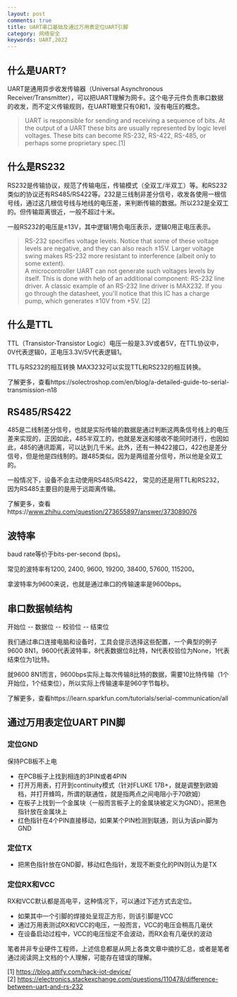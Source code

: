 ```yaml
---
layout: post
comments: true
title: UART串口基础及通过万用表定位UART引脚
category: 网络安全
keywords: UART,2022
---
```


## 什么是UART?

UART是通用异步收发传输器（Universal Asynchronous Receiver/Transmitter），可以把UART理解为网卡。这个电子元件负责串口数据的收发，而不定义传输规则，在UART眼里只有0和1，没有电压的概念。

> UART is responsible for sending and receiving a sequence of bits. At the output of a UART these bits are usually represented by logic level voltages. These bits can become RS-232, RS-422, RS-485, or perhaps some proprietary spec.[1]

## 什么是RS232

RS232是传输协议，规范了传输电压，传输模式（全双工/半双工）等。和RS232类似的协议还有RS485/RS422等。232是三线制非差分信号，收发各使用一根信号线，通过这几根信号线与地线的电压差，来判断传输的数据。所以232是全双工的。但传输距离很近，一般不超过十米。

一般RS232的电压是±13V，其中逻辑1用负电压表示，逻辑0用正电压表示。

> RS-232 specifies voltage levels. Notice that some of these voltage levels are negative, and they can also reach ±15V. Larger voltage swing makes RS-232 more resistant to interference (albeit only to some extent). <br>A microcontroller UART can not generate such voltages levels by itself. This is done with help of an additional component: RS-232 line driver. A classic example of an RS-232 line driver is MAX232. If you go through the datasheet, you'll notice that this IC has a charge pump, which generates ±10V from +5V. [2]

## 什么是TTL
TTL（Transistor-Transistor Logic）电压一般是3.3V或者5V，在TTL协议中，0V代表逻辑0，正电压3.3V/5V代表逻辑1。

TTL与RS232的相互转换
MAX3232可以实现TTL和RS232的相互转换。

了解更多，查看https://solectroshop.com/en/blog/a-detailed-guide-to-serial-transmission-n18

## RS485/RS422
485是二线制差分信号，也就是实际传输的数据是通过判断这两条信号线上的电压差来实现的，正因如此，485半双工的，也就是发送和接收不能同时进行，也因如此，485的通讯距离，可以达到几千米。此外，还有一种422接口，422也是差分信号，但是他是四线制的。跟485类似，因为是两组差分信号，所以他是全双工的。

一般情况下，设备不会主动使用RS485/RS422， 常见的还是用TTL和RS232， 因为RS485主要目的是用于远距离传输。

了解更多，查看https://www.zhihu.com/question/273655897/answer/373089076

## 波特率
baud rate等价于bits-per-second (bps)。

常见的波特率有1200, 2400, 9600, 19200, 38400, 57600, 115200。

拿波特率为9600来说，也就是通过串口的传输速率是9600bps。

## 串口数据帧结构
开始位 -- 数据位 -- 校验位 -- 结束位

我们通过串口连接电脑和设备时，工具会提示选择这些配置，一个典型的例子9600 8N1，9600代表波特率，8代表数据位8比特，N代表校验位为None，1代表结束位为1比特。

就9600 8N1而言，9600bps实际上每次传输8比特的数据，需要10比特传输（1个开始位，1个结束位），所以实际上传输速率是960字节每秒。

了解更多，查看https://learn.sparkfun.com/tutorials/serial-communication/all

## 通过万用表定位UART PIN脚
### 定位GND
保持PCB板不上电
+ 在PCB板子上找到相连的3PIN或者4PIN
+ 打开万用表，打开到continuity模式（针对FLUKE 17B+，就是调整到欧姆档，并打开蜂鸣，所谓的联通性，就是指两点之间电阻小于70欧姆）
+ 在板子上找到一个金属块（一般而言板子上的金属块被定义为GND）。把黑色指针放在金属块上
+ 红色指针在4个PIN直接移动，如果某个PIN检测到联通，则认为该pin脚为GND

### 定位TX
+ 把黑色指针放在GND脚，移动红色指针，发现不断变化的PIN则认为是TX

### 定位RX和VCC
RX和VCC默认都是高电平，这种情况下，可以通过下述方式去定位。
+ 如果其中一个引脚的焊接处呈现正方形，则该引脚是VCC
+ 通过万用表测试RX和VCC的电压，一般而言，VCC的电压会稍高几毫伏
+ 在设备启动过程中，VCC的电压恒定不会波动，而RX会有几毫伏的波动

笔者并非专业硬件工程师，上述信息都是从网上各类文章中摘抄汇总，或者是笔者通过阅读网上文档的个人理解，可能存在错误的理解。

[1] https://blog.attify.com/hack-iot-device/<br>
[2] https://electronics.stackexchange.com/questions/110478/difference-between-uart-and-rs-232
